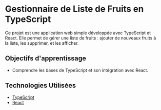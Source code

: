 # Gestionnaire de Liste de Fruits en TypeScript

Ce projet est une application web simple développée avec TypeScript et React. Elle permet de gérer une liste de fruits : ajouter de nouveaux fruits à la liste, les supprimer, et les afficher.

## Objectifs d'apprentissage

- Comprendre les bases de TypeScript et son intégration avec React.

## Technologies Utilisées

- [TypeScript](https://www.typescriptlang.org/)
- [React](https://reactjs.org/)
